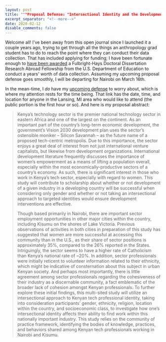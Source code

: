 ```yaml
---
layout: post
title: """Proposal Defense: "Intersectional Identity and the Development of Kenya's Tech Sector""""
excerpt_separator: "<!--more-->"
date: 2020-02-12
disable_comments: false
---
```

Welcome all! I've been away from this open journal since I launched it a couple years ago, trying to get through all the things an anthropology grad student has to do to reach the point where they can conduct their data collection. That has included applying for funding; I have been fortunate enough to [have been awarded](http://anthropology.msu.edu/2019/10/04/phd-student-brian-geyer-receives-fulbright-hays-ddra/) a Fulbright-Hays Doctoral Dissertation Research Abroad Fellowship from the U.S. Department of Education to conduct a years' worth of data collection. Assuming my upcoming proposal defense goes smoothly, I will be departing for Nairobi on March 16th.
<!--More-->
In the mean-time, I _do_ have my [upcoming defense](https://anthropology.msu.edu/event/brian-geyer-dissertation-proposal-defense/) to worry about, which is where my attention rests for the time being. That link has the date, time, and location for anyone in the Lansing, MI area who would like to attend (the public portion is the first hour or so). And here is my proposal abstract:

>Kenya’s technology sector is the premier national technology sector in eastern Africa and one of the largest on the continent. As an important part of the country’s long-term economic development, the government’s Vision 2030 development plan uses the sector’s ostensible moniker – Silicon Savannah – as the future name of a proposed tech-centric metropolis. Due to this importance, the sector enjoys a great deal of interest from not just international venture capitalists, but likewise from development organizations. International development literature frequently discusses the importance of women’s empowerment as a means of lifting a population overall, especially within the most economically-productive sectors of a country’s economy. As such, there is significant interest in those who work in Kenya’s tech sector, especially with regard to women. This study will contribute to scholarship about whether or not development of a given industry in a developing country will be successful when considering only gender and whether or not taking an intersectional approach to targeted identities would ensure development interventions are effective. 
>
>Though based primarily in Nairobi, there are important sector employment opportunities in other major cities within the country, including Kisumu on the shores of Lake Victoria. Previous observations of activities in both cities in preparation of this study has suggested that women are more successful at accessing this community than in the U.S., as their share of sector positions is approximately 35%, compared to the 26% reported in the States. Intriguingly, the sector seems to have a higher rate of Catholicism than Kenya’s national rate of ~20%. In addition, sector professionals were initially reticent to volunteer information related to their ethnicity, which might be indicative of consternation about this subject in urban Kenyan society. And perhaps most importantly, there is little agreement among sector professionals regarding the cohesiveness of their industry as a discernable community, a fact emblematic of the broader lack of cohesion amongst Kenyan professionals. To further explore these initial findings, this multi-sited study will utilize an intersectional approach to Kenyan tech professional identity, taking into consideration participants’ gender, ethnicity, religion, location within the country, and socioeconomic class, to investigate how one’s intersectional identity affects their ability to find work within this nationally important industry. This study relies on the community of practice framework, identifying the bodies of knowledge, practices, and behaviors shared among Kenyan tech professionals working in Nairobi and Kisumu.
